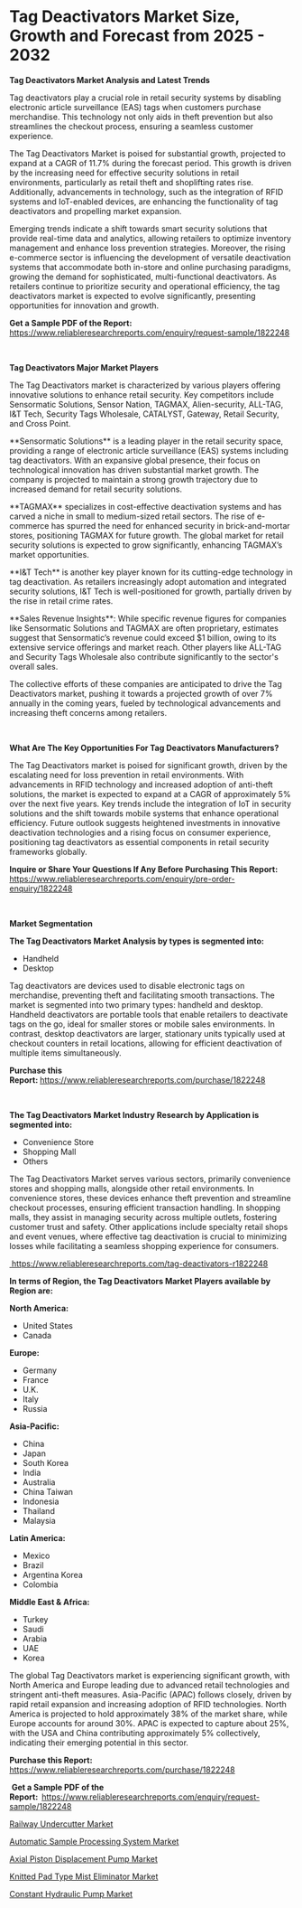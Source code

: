 <p><h1>Tag Deactivators Market Size, Growth and Forecast from 2025 - 2032</h1></p><p><strong>Tag Deactivators Market Analysis and Latest Trends</strong></p>
<p><p>Tag deactivators play a crucial role in retail security systems by disabling electronic article surveillance (EAS) tags when customers purchase merchandise. This technology not only aids in theft prevention but also streamlines the checkout process, ensuring a seamless customer experience.</p><p>The Tag Deactivators Market is poised for substantial growth, projected to expand at a CAGR of 11.7% during the forecast period. This growth is driven by the increasing need for effective security solutions in retail environments, particularly as retail theft and shoplifting rates rise. Additionally, advancements in technology, such as the integration of RFID systems and IoT-enabled devices, are enhancing the functionality of tag deactivators and propelling market expansion.</p><p>Emerging trends indicate a shift towards smart security solutions that provide real-time data and analytics, allowing retailers to optimize inventory management and enhance loss prevention strategies. Moreover, the rising e-commerce sector is influencing the development of versatile deactivation systems that accommodate both in-store and online purchasing paradigms, growing the demand for sophisticated, multi-functional deactivators. As retailers continue to prioritize security and operational efficiency, the tag deactivators market is expected to evolve significantly, presenting opportunities for innovation and growth.</p></p>
<p><strong>Get a Sample PDF of the Report:&nbsp;</strong> <a href="https://www.reliableresearchreports.com/enquiry/request-sample/1822248?utm_campaign=37&utm_medium=2&utm_source=Github&utm_content=ia&utm_term=12042025&utm_id=tag-deactivators">https://www.reliableresearchreports.com/enquiry/request-sample/1822248</a></p>
<p>&nbsp;</p>
<p><strong>Tag Deactivators Major Market Players</strong></p>
<p><p>The Tag Deactivators market is characterized by various players offering innovative solutions to enhance retail security. Key competitors include Sensormatic Solutions, Sensor Nation, TAGMAX, Alien-security, ALL-TAG, I&T Tech, Security Tags Wholesale, CATALYST, Gateway, Retail Security, and Cross Point.</p><p>**Sensormatic Solutions** is a leading player in the retail security space, providing a range of electronic article surveillance (EAS) systems including tag deactivators. With an expansive global presence, their focus on technological innovation has driven substantial market growth. The company is projected to maintain a strong growth trajectory due to increased demand for retail security solutions.</p><p>**TAGMAX** specializes in cost-effective deactivation systems and has carved a niche in small to medium-sized retail sectors. The rise of e-commerce has spurred the need for enhanced security in brick-and-mortar stores, positioning TAGMAX for future growth. The global market for retail security solutions is expected to grow significantly, enhancing TAGMAX’s market opportunities.</p><p>**I&T Tech** is another key player known for its cutting-edge technology in tag deactivation. As retailers increasingly adopt automation and integrated security solutions, I&T Tech is well-positioned for growth, partially driven by the rise in retail crime rates.</p><p>**Sales Revenue Insights**: While specific revenue figures for companies like Sensormatic Solutions and TAGMAX are often proprietary, estimates suggest that Sensormatic’s revenue could exceed $1 billion, owing to its extensive service offerings and market reach. Other players like ALL-TAG and Security Tags Wholesale also contribute significantly to the sector's overall sales.</p><p>The collective efforts of these companies are anticipated to drive the Tag Deactivators market, pushing it towards a projected growth of over 7% annually in the coming years, fueled by technological advancements and increasing theft concerns among retailers.</p></p>
<p>&nbsp;</p>
<p><strong>What Are The Key Opportunities For Tag Deactivators Manufacturers?</strong></p>
<p><p>The Tag Deactivators market is poised for significant growth, driven by the escalating need for loss prevention in retail environments. With advancements in RFID technology and increased adoption of anti-theft solutions, the market is expected to expand at a CAGR of approximately 5% over the next five years. Key trends include the integration of IoT in security solutions and the shift towards mobile systems that enhance operational efficiency. Future outlook suggests heightened investments in innovative deactivation technologies and a rising focus on consumer experience, positioning tag deactivators as essential components in retail security frameworks globally.</p></p>
<p><strong>Inquire or Share Your Questions If Any Before Purchasing This Report:</strong> <a href="https://www.reliableresearchreports.com/enquiry/pre-order-enquiry/1822248?utm_campaign=37&utm_medium=2&utm_source=Github&utm_content=ia&utm_term=12042025&utm_id=tag-deactivators">https://www.reliableresearchreports.com/enquiry/pre-order-enquiry/1822248</a></p>
<p>&nbsp;</p>
<p><strong>Market Segmentation</strong></p>
<p><strong>The Tag Deactivators Market Analysis by types is segmented into:</strong></p>
<p><ul><li>Handheld</li><li>Desktop</li></ul></p>
<p><p>Tag deactivators are devices used to disable electronic tags on merchandise, preventing theft and facilitating smooth transactions. The market is segmented into two primary types: handheld and desktop. Handheld deactivators are portable tools that enable retailers to deactivate tags on the go, ideal for smaller stores or mobile sales environments. In contrast, desktop deactivators are larger, stationary units typically used at checkout counters in retail locations, allowing for efficient deactivation of multiple items simultaneously.</p></p>
<p><strong>Purchase this Report:&nbsp;</strong><a href="https://www.reliableresearchreports.com/purchase/1822248?utm_campaign=37&utm_medium=2&utm_source=Github&utm_content=ia&utm_term=12042025&utm_id=tag-deactivators">https://www.reliableresearchreports.com/purchase/1822248</a></p>
<p>&nbsp;</p>
<p><strong>The Tag Deactivators Market Industry Research by Application is segmented into:</strong></p>
<p><ul><li>Convenience Store</li><li>Shopping Mall</li><li>Others</li></ul></p>
<p><p>The Tag Deactivators Market serves various sectors, primarily convenience stores and shopping malls, alongside other retail environments. In convenience stores, these devices enhance theft prevention and streamline checkout processes, ensuring efficient transaction handling. In shopping malls, they assist in managing security across multiple outlets, fostering customer trust and safety. Other applications include specialty retail shops and event venues, where effective tag deactivation is crucial to minimizing losses while facilitating a seamless shopping experience for consumers.</p></p>
<p><a href="https://www.reliableresearchreports.com/tag-deactivators-r1822248?utm_campaign=37&utm_medium=2&utm_source=Github&utm_content=ia&utm_term=12042025&utm_id=tag-deactivators">&nbsp;https://www.reliableresearchreports.com/tag-deactivators-r1822248</a></p>
<p><strong>In terms of Region, the Tag Deactivators Market Players available by Region are:</strong></p>
<p>
    <p> <strong> North America: </strong>
        <ul>
            <li>United States</li>
            <li>Canada</li>
        </ul>
        </p> 
    <p> <strong> Europe: </strong>
        <ul>
            <li>Germany</li>
            <li>France</li>
            <li>U.K.</li>
            <li>Italy</li>
            <li>Russia</li>
        </ul>
        </p> 
    <p> <strong> Asia-Pacific: </strong>
        <ul>
            <li>China</li>
            <li>Japan</li>
            <li>South Korea</li>
            <li>India</li>
            <li>Australia</li>
            <li>China Taiwan</li>
            <li>Indonesia</li>
            <li>Thailand</li>
            <li>Malaysia</li>
        </ul>
        </p> 
    <p> <strong> Latin America: </strong>
        <ul>
            <li>Mexico</li>
            <li>Brazil</li>
            <li>Argentina Korea</li>
            <li>Colombia</li>
        </ul>
        </p> 
    <p> <strong> Middle East & Africa: </strong>
        <ul>
            <li>Turkey</li>
            <li>Saudi</li>
            <li>Arabia</li>
            <li>UAE</li>
            <li>Korea</li>
        </ul>
    </p>
    </p>
<p><p>The global Tag Deactivators market is experiencing significant growth, with North America and Europe leading due to advanced retail technologies and stringent anti-theft measures. Asia-Pacific (APAC) follows closely, driven by rapid retail expansion and increasing adoption of RFID technologies. North America is projected to hold approximately 38% of the market share, while Europe accounts for around 30%. APAC is expected to capture about 25%, with the USA and China contributing approximately 5% collectively, indicating their emerging potential in this sector.</p></p>
<p><strong>Purchase this Report: </strong><a href="https://www.reliableresearchreports.com/purchase/1822248?utm_campaign=37&utm_medium=2&utm_source=Github&utm_content=ia&utm_term=12042025&utm_id=tag-deactivators">https://www.reliableresearchreports.com/purchase/1822248</a></p>
<p>&nbsp;<strong>Get a Sample PDF of the Report:&nbsp;&nbsp;</strong><a href="https://www.reliableresearchreports.com/enquiry/request-sample/1822248?utm_campaign=37&utm_medium=2&utm_source=Github&utm_content=ia&utm_term=12042025&utm_id=tag-deactivators">https://www.reliableresearchreports.com/enquiry/request-sample/1822248</a></p>
<p><strong></strong></p>
<p><p><a href="https://github.com/HobertDavis43/Market-Research-Report-List-2/blob/main/railway-undercutter-market.md?utm_campaign=37&utm_medium=2&utm_source=Github&utm_content=ia&utm_term=12042025&utm_id=tag-deactivators">Railway Undercutter Market</a></p><p><a href="https://github.com/arvelm4nthig/Market-Research-Report-List-1/blob/main/automatic-sample-processing-system-market.md?utm_campaign=37&utm_medium=2&utm_source=Github&utm_content=ia&utm_term=12042025&utm_id=tag-deactivators">Automatic Sample Processing System Market</a></p><p><a href="https://github.com/mabutironaldo/Market-Research-Report-List-7/blob/main/axial-piston-displacement-pump-market.md?utm_campaign=37&utm_medium=2&utm_source=Github&utm_content=ia&utm_term=12042025&utm_id=tag-deactivators">Axial Piston Displacement Pump Market</a></p><p><a href="https://github.com/AlisaRowe24/Market-Research-Report-List-2/blob/main/knitted-pad-type-mist-eliminator-market.md?utm_campaign=37&utm_medium=2&utm_source=Github&utm_content=ia&utm_term=12042025&utm_id=tag-deactivators">Knitted Pad Type Mist Eliminator Market</a></p><p><a href="https://github.com/AshikRahman991/Market-Research-Report-List-2/blob/main/constant-hydraulic-pump-market.md?utm_campaign=37&utm_medium=2&utm_source=Github&utm_content=ia&utm_term=12042025&utm_id=tag-deactivators">Constant Hydraulic Pump Market</a></p></p>